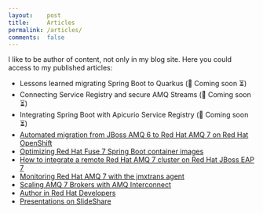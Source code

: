 ```yaml
---
layout:    post
title:     Articles
permalink: /articles/
comments:  false
---
```


I like to be author of content, not only in my blog site. Here you could
access to my published articles:

* Lessons learned migrating Spring Boot to Quarkus (:loudspeaker: Coming soon :hourglass_flowing_sand:)
* Connecting Service Registry and secure AMQ Streams (:loudspeaker: Coming soon :hourglass_flowing_sand:)
* Integrating Spring Boot with Apicurio Service Registry (:loudspeaker: Coming soon :hourglass_flowing_sand:)
* [Automated migration from JBoss AMQ 6 to Red Hat AMQ 7 on Red Hat OpenShift](https://developers.redhat.com/blog/2019/05/01/automated-migration-from-jboss-a-mq-6-to-red-hat-amq-7-on-red-hat-openshift/)
* [Optimizing Red Hat Fuse 7 Spring Boot container images](https://developers.redhat.com/blog/2019/04/26/optimizing-red-hat-fuse-7-spring-boot-container-images/)
* [How to integrate a remote Red Hat AMQ 7 cluster on Red Hat JBoss EAP 7](https://developers.redhat.com/blog/2018/12/06/how-to-integrate-a-remote-red-hat-amq-7-cluster-on-red-hat-jboss-eap-7/)
* [Monitoring Red Hat AMQ 7 with the jmxtrans agent](https://developers.redhat.com/blog/2018/06/06/monitoring-red-hat-amq-7-with-the-jmxtrans-agent/)
* [Scaling AMQ 7 Brokers with AMQ Interconnect](https://developers.redhat.com/blog/2018/05/17/scaling-amq-7-brokers-with-amq-interconnect/)
* [Author in Red Hat Developers](https://developers.redhat.com/blog/author/rmartin/)
* [Presentations on SlideShare](https://www2.slideshare.net/jromanmartin/presentations)
